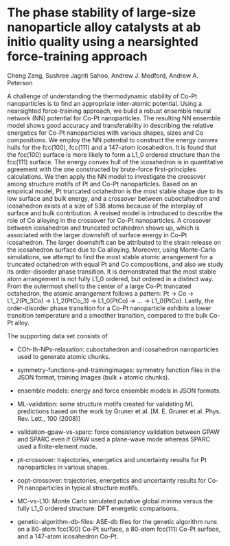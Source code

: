 # The phase stability of large-size nanoparticle alloy catalysts at ab initio quality using a nearsighted force-training approach

Cheng Zeng, Sushree Jagriti Sahoo, Andrew J. Medford, Andrew A. Peterson

A challenge of understanding the thermodynamic stability of Co-Pt nanoparticles is to find an appropriate inter-atomic potential.
Using a nearsighted force-training approach, we build a robust ensemble neural network (NN) potential for Co-Pt nanoparticles.
The resulting NN ensemble model shows good accuracy and transferability in describing the relative energetics for Co-Pt nanoparticles with various shapes, sizes and Co compositions.
We employ the NN potential to construct the energy convex hulls for the fcc(100), fcc(111) and a 147-atom icosahedron.
It is found that the fcc(100) surface is more likely to form a L1_0 ordered structure than the fcc(111) surface.
The energy convex hull of the icosahedron is in quantitative agreement with the one constructed by brute-force first-principles calculations.
We then apply the NN model to investigate the crossover among  structure motifs of Pt and Co-Pt nanoparticles.
Based on an empirical model, Pt truncated octahedron is the most stable shape due to its low surface and bulk energy, and a crossover between cuboctahedron and icosahedron exists at a size of 538 atoms because of the interplay of surface and bulk contribution.
A revised model is introduced to describe the role of Co alloying in the crossover for Co-Pt nanoparticles.
A crossover between icosahedron and truncated octahedron shows up, which is associated with the larger downshift of surface energy in Co-Pt icosahedron.
The larger downshift can be attributed to the strain release on the icosahedron surface due to Co alloying.
Moreover, using Monte-Carlo simulations, we attempt to find the most stable atomic arrangement for a truncated octahedron with equal Pt and Co compositions, and also we study its order-disorder phase transition.
It is demonstrated that the most stable atom arrangement is not fully L1_0 ordered, but ordered in a distinct way.
From the outermost shell to the center of a large Co-Pt truncated octahedron, the atomic arrangement follows a pattern: Pt -> Co -> L1_2(Pt_3Co) -> L1_2(PtCo_3) -> L1_0(PtCo) -> ... -> L1_0(PtCo).
Lastly, the order-disorder phase transition for a Co-Pt nanoparticle  exhibits a lower transition temperature and a smoother transition, compared to the bulk Co-Pt alloy.

<!-- arxiv preprint:  -->

The supporting data set consists of

- COh-Ih-NPs-relaxation: cuboctahedron and icosahedron nanoparticles used to generate atomic chunks.

- symmetry-functions-and-trainingimages: symmetry function files in the JSON format, training images (bulk + atomic chunks).

- ensemble models: energy and force ensemble models in JSON formats.

- ML-validation: some structure motifs created for validating ML predictions based on the work by Gruner et al. [M. E. Gruner et al. Phys. Rev. Lett., 100 (2008)]

- validation-gpaw-vs-sparc: force consistency validation between GPAW and SPARC even if GPAW used a plane-wave mode whereas SPARC used a finite-element mode.

- pt-crossover: trajectories, energetics and uncertainty results for Pt nanoparticles in various shapes.

- copt-crossover: trajectories, energetics and uncertainty results for Co-Pt nanoparticles in typical structure motifs.

- MC-vs-L10: Monte Carlo simulated putative global minima versus the fully L1_0 ordered structure: DFT  energetic comparisons.

- genetic-algorithm-db-files: ASE-db files for the genetic algorithm runs on a 80-atom fcc(100) Co-Pt surface, a 80-atom fcc(111) Co-Pt surface, and a 147-atom icosahedron Co-Pt.
